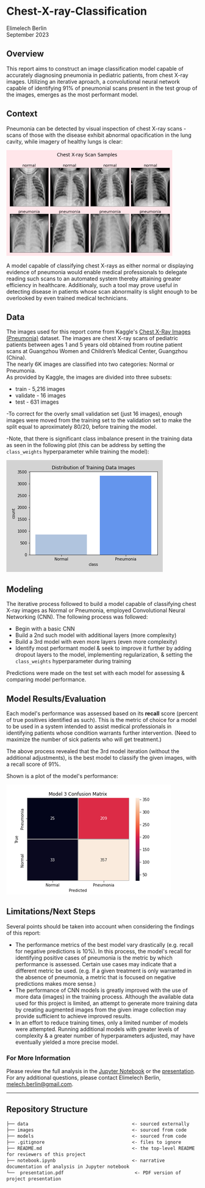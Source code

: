 # Chest-X-ray-Classification
Elimelech Berlin  
September 2023

## Overview
This report aims to construct an image classification model capable of accurately diagnosing pneumonia in pediatric patients, from chest X-ray images. Utilizing an iterative aproach, a convolutional neural network capable of identifying 91% of pneumonial scans present in the test group of the images, emerges as the most performant model.

## Context
Pneumonia can be detected by visual inspection of chest X-ray scans - scans of those with the disease exhibit abnormal opacification in the lung cavity, while imagery of healthy lungs is clear:

![X-ray_samples](https://github.com/terminalcoder/Chest-X-ray-Classification/blob/master/images/scan_samples_small.png)

A model capable of classifying chest X-rays as either normal or displaying evidence of pneumonia would enable medical professionals to delegate reading such scans to an automated system thereby attaining greater efficiency in healthcare. Additionaly, such a tool may prove useful in detecting disease in patients whose scan abnormality is slight enough to be overlooked by even trained medical technicians.

## Data
The images used for this report come from Kaggle's [Chest X-Ray Images (Pneumonia)](https://www.kaggle.com/datasets/paultimothymooney/chest-xray-pneumonia) dataset. The images are chest X-ray scans of pediatric patients between ages 1 and 5 years old obtained from routine patient scans at Guangzhou Women and Children’s Medical Center, Guangzhou (China).  
The nearly 6K images are classified into two categories: Normal or Pneumonia.  
As provided by Kaggle, the images are divided into three subsets:
* train - 5,216 images
* validate - 16 images
* test - 631 images

-To correct for the overly small validation set (just 16 images), enough images were moved from the training set to the validation set to make the split equal to aproximately 80/20, before training the model.

-Note, that there is significant class imbalance present in the training data as seen in the following plot (this can be address by setting the `class_weights` hyperparameter while training the model):

![class_imbalance_plot](https://github.com/terminalcoder/Chest-X-ray-Classification/blob/master/images/train_class_dist.png)

## Modeling
The iterative process followed to build a model capable of classifying chest X-ray images as Normal or Pneumonia, employed Convolutional Neural Networking (CNN).
The following process was followed:
* Begin with a basic CNN
* Build a 2nd such model with additional layers (more complexity)
* Build a 3rd model with even more layers (even more complexity)
* Identify most performant model & seek to improve it further by adding dropout layers to the model, implementing regularization, & setting the `class_weights` hyperparameter during training

Predictions were made on the test set with each model for assessing & comparing model performance.

## Model Results/Evaluation
Each model's performance was assessed based on its __recall__ score (percent of true positives identified as such). This is the metric of choice for a model to be used in a system intended to assist medical professionals in identifying patients whose condition warrants further intervention. (Need to maximize the number of sick patients who will get treatment.)

The above process revealed that the 3rd model iteration (without the additional adjustments), is the best model to classify the given images, with a recall score of 91%.

Shown is a plot of the model's performance:

![model_3_confusion matrix](https://github.com/terminalcoder/Chest-X-ray-Classification/blob/master/images/model_3_conf_mat.png)

## Limitations/Next Steps
Several points should be taken into account when considering the findings of this report:
* The performance metrics of the best model vary drastically (e.g. recall for negative predictions is 10%). In this process, the model's recall for identifying positive cases of pneumonia is the metric by which performance is assessed. Certain use cases may indicate that a different metric be used. (e.g. If a given treatment is only warranted in the absence of pneumonia, a metric that is focused on negative predictions makes more sense.)
* The performance of CNN models is greatly improved with the use of more data (images) in the training process. Although the available data used for this project is limited, an attempt to generate more training data by creating augmented images from the given image collection may provide sufficient to achieve improved results.
* In an effort to reduce training times, only a limited number of models were attempted. Running additional models with greater levels of complexity & a greater number of hyperparameters adjusted, may have eventually yielded a more precise model.

### For More Information
Please review the full analysis in the [Jupyter Notebook](https://github.com/terminalcoder/Chest-X-ray-Classification/blob/main/notebook.ipynb) or the [presentation](https://github.com/terminalcoder/Chest-X-ray-Classification/blob/main/presentation.pdf).  
For any additional questions, please contact Elimelech Berlin, melech.berlin@gmail.com.

***
## Repository Structure
```
├── data                                      <- sourced externally
├── images                                    <- sourced from code
├── models                                    <- sourced from code
├── .gitignore                                <- files to ignore
├── README.md                                 <- the top-level README for reviewers of this project
├── notebook.ipynb                            <- narrative documentation of analysis in Jupyter notebook
└──  presentation.pdf                          <- PDF version of project presentation
```
